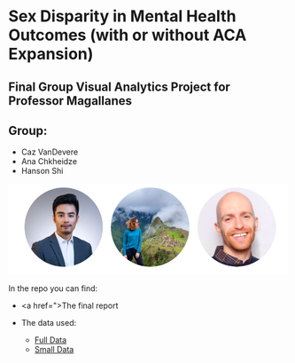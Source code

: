 # Sex Disparity in Mental Health Outcomes (with or without ACA Expansion)
## Final Group Visual Analytics Project for Professor Magallanes

## Group:

* Caz VanDevere
* Ana Chkheidze
* Hanson Shi


<img src="https://github.com/cazvan/599B_Final/blob/master/Team%20Photo.png">


In the repo you can find:
* <a
href=">The final report <a/>

* The data used: 
  * <a
href="https://github.com/cazvan/599B_Final/blob/master/brfss.csv"> Full Data <a/>
  * <a
href="https://github.com/cazvan/599B_Final/blob/master/brfss2.csv"> Small Data <a/>
